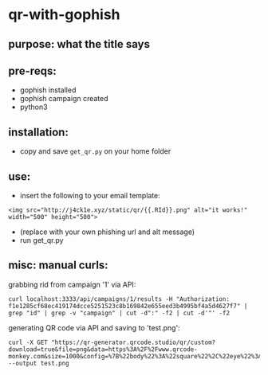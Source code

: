 # qr-with-gophish

## purpose: what the title says

## pre-reqs:
- gophish installed
- gophish campaign created
- python3

## installation:
- copy and save `get_qr.py` on your home folder

## use:
- insert the following to your email template:
```
<img src="http://j4ck1e.xyz/static/qr/{{.RId}}.png" alt="it works!" width="500" height="500">
```
- (replace with your own phishing url and alt message)
- run get_qr.py

## misc: manual curls:

grabbing rid from campaign '1' via API:
```
curl localhost:3333/api/campaigns/1/results -H "Authorization: f1e1285cf68ec419174dcce5251523c8b169842e655eed3b4995bf4a5d4627f7" | grep "id" | grep -v "campaign" | cut -d":" -f2 | cut -d'"' -f2
```

generating QR code via API and saving to 'test.png':
```
curl -X GET "https://qr-generator.qrcode.studio/qr/custom?download=true&file=png&data=https%3A%2F%2Fwww.qrcode-monkey.com&size=1000&config=%7B%22body%22%3A%22square%22%2C%22eye%22%3A%22frame0%22%2C%22eyeBall%22%3A%22ball0%22%2C%22erf1%22%3A%5B%5D%2C%22erf2%22%3A%5B%5D%2C%22erf3%22%3A%5B%5D%2C%22brf1%22%3A%5B%5D%2C%22brf2%22%3A%5B%5D%2C%22brf3%22%3A%5B%5D%2C%22bodyColor%22%3A%22%23000000%22%2C%22bgColor%22%3A%22%23FFFFFF%22%2C%22eye1Color%22%3A%22%23000000%22%2C%22eye2Color%22%3A%22%23000000%22%2C%22eye3Color%22%3A%22%23000000%22%2C%22eyeBall1Color%22%3A%22%23000000%22%2C%22eyeBall2Color%22%3A%22%23000000%22%2C%22eyeBall3Color%22%3A%22%23000000%22%2C%22gradientColor1%22%3A%22%22%2C%22gradientColor2%22%3A%22%22%2C%22gradientType%22%3A%22linear%22%2C%22gradientOnEyes%22%3A%22true%22%2C%22logo%22%3A%22%22%2C%22logoMode%22%3A%22default%22%7D" --output test.png
```

